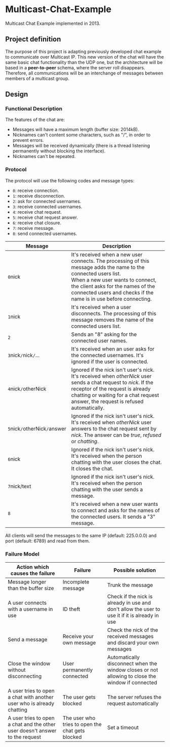 # Multicast-Chat-Example
Multicast Chat Example implemented in 2013.

## Project definition
The purpose of this project is adapting previously developed chat example to communicate over Multicast IP. This new version of the chat will have the same basic chat functionality than the UDP one, but the architecture will be based in a __peer-to-peer__ schema, where the server roll disappears. Therefore, all communications will be an interchange of messages between members of a multicast group.

## Design
### Functional Description
The features of the chat are:
* Messages will have a maximum length (buffer size: 2014kB).
* Nicknames can't content some characters, such as "/", in order to prevent errors.
* Messages will be received dynamically (there is a thread listening permanently without blocking the interface).
* Nicknames can't be repeated.

### Protocol
The protocol will use the following codes and message types:
* `0`: receive connection.
* `1`: receive disconnection.
* `2`: ask for connected usernames.
* `3`: receive connected usernames.
* `4`: receive chat request.
* `5`: receive chat request answer.
* `6`: receive chat closure.
* `7`: receive message.
* `8`: send connected usernames.

Message | Description
--------------------------- | ---------------------------
`0`nick | It's received when a new user connects. The processing of this message adds the name to the connected users list.<br>When a new user wants to connect, the client asks for the names of the connected users and checks if the name is in use before connecting.
`1`nick | It's received when a user disconnects. The processing of this message removes the name of the connected users list.
`2` | Sends an "8" asking for the connected user names.
`3`nick`/`nick`/`... | It's received when an user asks for the connected usernames. It's ignored if the user is connected.
`4`nick`/`otherNick | Ignored if the nick isn't user's nick. It's received when _otherNick_ user sends a chat request to _nick_. If the receptor of the request is already chatting or waiting for a chat request answer, the request is refused automatically.
`5`nick`/`otherNick`/`answer | Ignored if the nick isn't user's nick. It's received when _otherNick_ user answers to the chat request sent by _nick_. The answer can be _true_, _refused_ or _chatting_.
`6`nick | Ignored if the nick isn't user's nick. It's received when the person chatting with the user closes the chat. It closes the chat.
`7`nick/text | Ignored if the nick isn't user's nick. It's received when the person chatting with the user sends a message.
`8` | It's received when a new user wants to connect and asks for the names of the connected users. It sends a "3" message.

All clients will send the messages to the same IP (default: 225.0.0.0) and port (default: 6789) and read from them.

### Failure Model
Action which causes the failure | Failure | Possible solution
--------------------------- | --------------------------- | ---------------------------
Message longer than the buffer size | Incomplete message |Trunk the message
A user connects with a username in use | ID theft | Check if the nick is already in use and don't allow the user to use it if it is already in use
Send a message | Receive your own message | Check the nick of the received messages and discard your own messages
Close the window without disconnecting | User permanently connected | Automatically disconnect when the window closes or not allowing to close the window if connected
A user tries to open a chat with another user who is already chatting | The user gets blocked | The server refuses the request automatically
A user tries to open a chat and the other user doesn't answer to the request | The user who tries to open the chat gets blocked | Set a timeout
